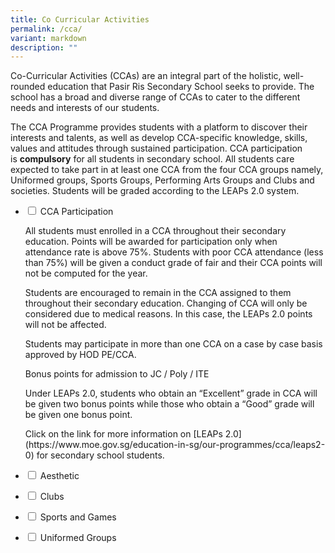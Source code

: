 ```yaml
---
title: Co Curricular Activities
permalink: /cca/
variant: markdown
description: ""
---
```

Co-Curricular Activities (CCAs) are an integral part of the holistic, well-rounded education that Pasir Ris Secondary School seeks to provide. The school has a broad and diverse range of CCAs to cater to the different needs and interests of our students.

The CCA Programme provides students with a platform to discover their interests and talents, as well as develop CCA-specific knowledge, skills, values and attitudes through sustained participation. CCA participation is&nbsp;**compulsory**&nbsp;for all students in secondary school. All students care expected to take part in at least one CCA from the four CCA groups namely, Uniformed groups, Sports Groups, Performing Arts Groups and Clubs and societies. Students will be graded according to the LEAPs 2.0 system.

<ul class="jekyllcodex_accordion">
  
<li><input type="checkbox" id="accordion1">  
<label for="accordion1">CCA Participation</label><div>  
  <p>All students must enrolled in a CCA throughout their secondary education. Points will be awarded for participation only when attendance rate is above 75%. Students with poor CCA attendance (less than 75%) will be given a conduct grade of fair and their CCA points will not be computed for the year.</p>
  <p>Students are encouraged to remain in the CCA assigned to them throughout their secondary education. Changing of CCA will only be considered due to medical reasons. In this case, the LEAPs 2.0 points will not be affected.</p>
	<p>Students may participate in more than one CCA on a case by case basis approved by HOD PE/CCA.</p>

<p>Bonus points for admission to JC / Poly / ITE</p>

<p>Under LEAPs 2.0, students who obtain an “Excellent” grade in CCA will be given two bonus points while those who obtain a “Good” grade will be given one bonus point.</p>

<p>Click on the link for more information on&nbsp;[LEAPs 2.0](https://www.moe.gov.sg/education-in-sg/our-programmes/cca/leaps2-0)&nbsp;for secondary school students.</p>  
</div></li>  
  
<li><input type="checkbox" id="accordion2">  
<label for="accordion2">Aesthetic</label><div>  
<p>
</p>  
</div></li>  	
<li><input type="checkbox" id="accordion3">  
<label for="accordion3">Clubs</label><div>  
<p>
</p>  
</div></li>  
  
<li><input type="checkbox" id="accordion4">  
<label for="accordion4">Sports and Games</label><div>  
<p>
</p>  
</div></li>  

<li><input type="checkbox" id="accordion5">  
<label for="accordion5">Uniformed Groups</label><div>  
<p></p>  
</div></li>
</ul>